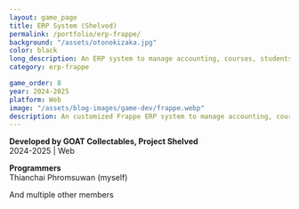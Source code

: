 ```yaml
---
layout: game_page
title: ERP System (Shelved)
permalink: /portfolio/erp-frappe/
background: "/assets/otonokizaka.jpg"
color: black
long_description: An ERP system to manage accounting, courses, students and overall company management. The system is customized based on the frappe framework providing custom features such as tabbed elements, reporting system, dynamic forms, etc.
category: erp-frappe

game_order: 8
year: 2024-2025
platform: Web
image: "/assets/blog-images/game-dev/frappe.webp"
description: An customized Frappe ERP system to manage accounting, courses, students and overall company management
---
```


**Developed by GOAT Collectables, Project Shelved**  
2024-2025 | Web                               

**Programmers**  
Thianchai Phromsuwan (myself)  

And multiple other members